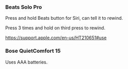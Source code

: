 ### Beats Solo Pro

Press and hold Beats button for Siri, can tell it to rewind.

Press 3 times and hold on third press to rewind.

https://support.apple.com/en-us/HT210651#use


### Bose QuietComfort 15

Uses AAA batteries.